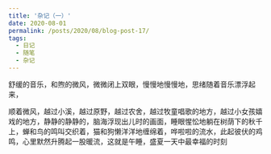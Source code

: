 ```yaml
---
title: '杂记（一）'
date: 2020-08-01
permalink: /posts/2020/08/blog-post-17/
tags:
  - 日记
  - 随笔
  - 杂记
---
```


舒缓的音乐，和煦的微风，微微闭上双眼，慢慢地慢慢地，思绪随着音乐漂浮起来，

顺着微风，越过小溪，越过原野，越过农舍，越过牧童唱歌的地方，越过小女孩嬉戏的地方，静静的静静的，脑海浮现出儿时的画面，睡眼惺忪地躺在树荫下的秋千上，蝉和鸟的鸣叫交织着，猫和狗懒洋洋地缠绵着，哗啦啦的流水，此起彼伏的鸡鸣，心里默然升腾起一股暖流，这就是午睡，盛夏一天中最幸福的时刻
